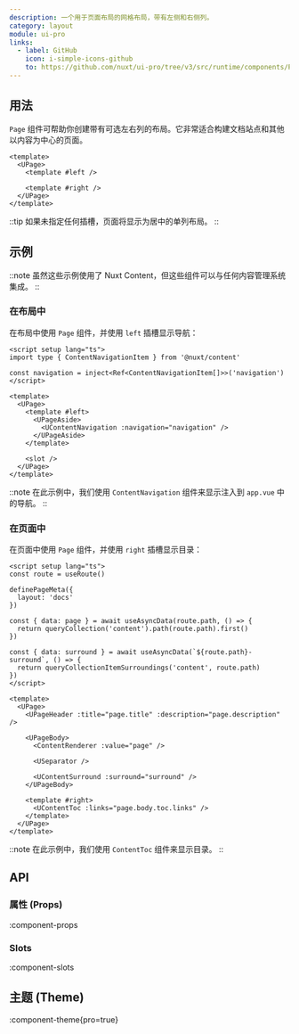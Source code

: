 ```yaml
---
description: 一个用于页面布局的网格布局，带有左侧和右侧列。
category: layout
module: ui-pro
links:
  - label: GitHub
    icon: i-simple-icons-github
    to: https://github.com/nuxt/ui-pro/tree/v3/src/runtime/components/Page.vue
---
```


## 用法

`Page` 组件可帮助你创建带有可选左右列的布局。它非常适合构建文档站点和其他以内容为中心的页面。

```vue{2,6}
<template>
  <UPage>
    <template #left />

    <template #right />
  </UPage>
</template>
```

::tip
如果未指定任何插槽，页面将显示为居中的单列布局。
::

## 示例

::note
虽然这些示例使用了 Nuxt Content，但这些组件可以与任何内容管理系统集成。
::

### **在布局中**

在布局中使用 `Page` 组件，并使用 `left` 插槽显示导航：

```vue{9-13} [layouts/docs.vue]
<script setup lang="ts">
import type { ContentNavigationItem } from '@nuxt/content'

const navigation = inject<Ref<ContentNavigationItem[]>>('navigation')
</script>

<template>
  <UPage>
    <template #left>
      <UPageAside>
        <UContentNavigation :navigation="navigation" />
      </UPageAside>
    </template>

    <slot />
  </UPage>
</template>
```

::note
在此示例中，我们使用 `ContentNavigation` 组件来显示注入到 `app.vue` 中的导航。
::

### **在页面中**

在页面中使用 `Page` 组件，并使用 `right` 插槽显示目录：

```vue{29-31} [pages/[...slug].vue]
<script setup lang="ts">
const route = useRoute()

definePageMeta({
  layout: 'docs'
})

const { data: page } = await useAsyncData(route.path, () => {
  return queryCollection('content').path(route.path).first()
})

const { data: surround } = await useAsyncData(`${route.path}-surround`, () => {
  return queryCollectionItemSurroundings('content', route.path)
})
</script>

<template>
  <UPage>
    <UPageHeader :title="page.title" :description="page.description" />

    <UPageBody>
      <ContentRenderer :value="page" />

      <USeparator />

      <UContentSurround :surround="surround" />
    </UPageBody>

    <template #right>
      <UContentToc :links="page.body.toc.links" />
    </template>
  </UPage>
</template>
```

::note
在此示例中，我们使用 `ContentToc` 组件来显示目录。
::

## API

### 属性 (Props)

:component-props

### Slots

:component-slots

## 主题 (Theme)

:component-theme{pro=true}
